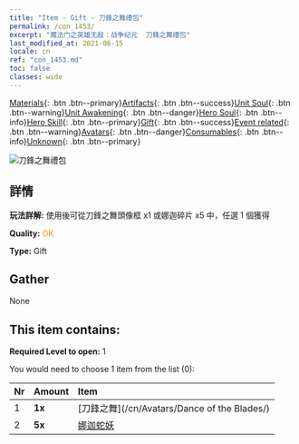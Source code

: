 ```yaml
---
title: "Item - Gift - 刀鋒之舞禮包"
permalink: /con_1453/
excerpt: "魔法门之英雄无敌：战争纪元  刀鋒之舞禮包"
last_modified_at: 2021-06-15
locale: cn
ref: "con_1453.md"
toc: false
classes: wide
---
```

 [Materials](/ItemsCN/){: .btn .btn--primary}[Artifacts](/ItemsCN/Artifacts/){: .btn .btn--success}[Unit Soul](/ItemsCN/UnitSoul/){: .btn .btn--warning}[Unit Awakening](/ItemsCN/UnitAwakening/){: .btn .btn--danger}[Hero Soul](/ItemsCN/HeroSoul/){: .btn .btn--info}[Hero Skill](/ItemsCN/HeroSkill/){: .btn .btn--primary}[Gift](/ItemsCN/Gift/){: .btn .btn--success}[Event related](/ItemsCN/Events/){: .btn .btn--warning}[Avatars](/ItemsCN/Avatars/){: .btn .btn--danger}[Consumables](/ItemsCN/Consumables/){: .btn .btn--info}[Unknown](/ItemsCN/Unknown/){: .btn .btn--primary}

 ![刀鋒之舞禮包](/images/t/i_907067.png)

## 詳情
 **玩法詳解:** 使用後可從刀鋒之舞頭像框 x1 或娜迦碎片 x5 中，任選 1 個獲得

 **Quality:** <span style="color: #FF8C00">OK</span>

 **Type:** Gift

## Gather

  None

## This item contains:

 **Required Level to open:** 1

 You would need to choose 1 item from the list (0):

  | Nr | Amount |     Item    |
  |:---|:-------|:------------|
  | 1 |  **1x** | [刀鋒之舞](/cn/Avatars/Dance of the Blades/) |  | 
  | 2 |  **5x** | [娜迦蛇妖](/cn/Items/unt_240/) |  | 
